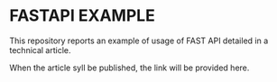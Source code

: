 # FASTAPI EXAMPLE

This repository reports an example of usage of FAST API detailed in a technical article.

When the article syll be published, the link will be provided here.